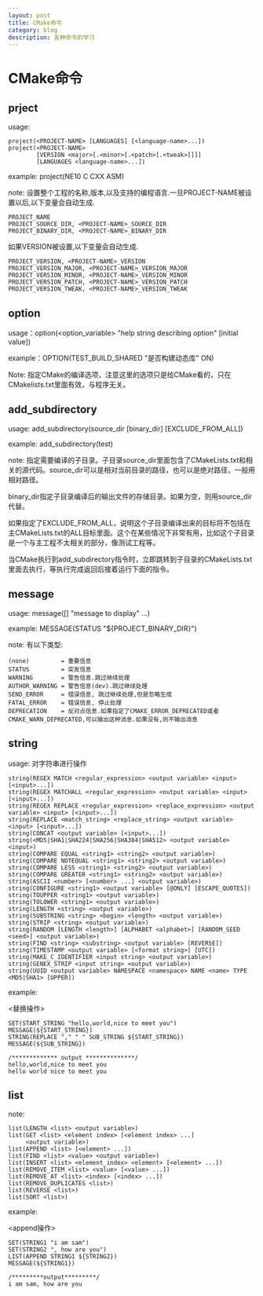 ```yaml
---
layout: post
title: CMake命令
category: blog
description: 各种命令的学习
---
```


CMake命令
=========

prject
------

usage:

    project(<PROJECT-NAME> [LANGUAGES] [<language-name>...])	
	project(<PROJECT-NAME>	
	        [VERSION <major>[.<minor>[.<patch>[.<tweak>]]]]	        
	        [LANGUAGES <language-name>...])
	        
example: project(NE10 C CXX ASM)

note: 设置整个工程的名称,版本,以及支持的编程语言.一旦PROJECT-NAME被设置以后,以下变量会自动生成.

	PROJECT_NAME	
	PROJECT_SOURCE_DIR, <PROJECT-NAME>_SOURCE_DIR	
	PROJECT_BINARY_DIR, <PROJECT-NAME>_BINARY_DIR

如果VERSION被设置,以下变量会自动生成.

	PROJECT_VERSION, <PROJECT-NAME>_VERSION	
	PROJECT_VERSION_MAJOR, <PROJECT-NAME>_VERSION_MAJOR	
	PROJECT_VERSION_MINOR, <PROJECT-NAME>_VERSION_MINOR	
	PROJECT_VERSION_PATCH, <PROJECT-NAME>_VERSION_PATCH	
	PROJECT_VERSION_TWEAK, <PROJECT-NAME>_VERSION_TWEAK

option
-------

usage：option(<option_variable> "help string describing option" [initial value])

example：OPTION(TEST_BUILD_SHARED "是否构建动态库" ON)

Note: 指定CMake的编译选项，注意这里的选项只是给CMake看的，只在CMakelists.txt里面有效，与程序无关。

add_subdirectory
----------------

usage: add_subdirectory(source_dir [binary_dir] [EXCLUDE_FROM_ALL])

example: add_subdirectory(test)

note: 指定需要编译的子目录。子目录source_dir里面包含了CMakeLists.txt和相关的源代码。source_dir可以是相对当前目录的路径，也可以是绝对路径，一般用相对路径。

binary_dir指定子目录编译后的输出文件的存储目录。如果为空，则用source_dir代替。

如果指定了EXCLUDE_FROM_ALL，说明这个子目录编译出来的目标将不包括在主CMakeLists.txt的ALL目标里面。这个在某些情况下非常有用，比如这个子目录是一个与主工程不太相关的部分，像测试工程等。

当CMake执行到add_subdirectory指令时，立即跳转到子目录的CMakeLists.txt里面去执行，等执行完成返回后接着运行下面的指令。

message
--------
usage: message([<mode>] "message to display" ...)

example: MESSAGE(STATUS "${PROJECT_BINARY_DIR}")

note: <mode>有以下类型:

	(none)         = 重要信息
	STATUS         = 突发信息
	WARNING        = 警告信息.跳过继续处理
	AUTHOR_WARNING = 警告信息(dev).跳过继续处理
	SEND_ERROR     = 错误信息, 跳过继续处理,但是忽略生成
	FATAL_ERROR    = 错误信息, 停止处理
	DEPRECATION    = 反对点信息.如果指定了CMAKE_ERROR_DEPRECATED或者CMAKE_WARN_DEPRECATED,可以输出这种消息.如果没有,则不输出消息

string
------

usage: 对字符串进行操作

	string(REGEX MATCH <regular_expression> <output variable> <input> [<input>...])
	string(REGEX MATCHALL <regular_expression> <output variable> <input> [<input>...])
	string(REGEX REPLACE <regular_expression> <replace_expression> <output variable> <input> [<input>...])
	string(REPLACE <match_string> <replace_string> <output variable> <input> [<input>...])
	string(CONCAT <output variable> [<input>...])
	string(<MD5|SHA1|SHA224|SHA256|SHA384|SHA512> <output variable> <input>)
	string(COMPARE EQUAL <string1> <string2> <output variable>)
	string(COMPARE NOTEQUAL <string1> <string2> <output variable>)
	string(COMPARE LESS <string1> <string2> <output variable>)
	string(COMPARE GREATER <string1> <string2> <output variable>)
	string(ASCII <number> [<number> ...] <output variable>)
	string(CONFIGURE <string1> <output variable> [@ONLY] [ESCAPE_QUOTES])
	string(TOUPPER <string1> <output variable>)
	string(TOLOWER <string1> <output variable>)
	string(LENGTH <string> <output variable>)
	string(SUBSTRING <string> <begin> <length> <output variable>)
	string(STRIP <string> <output variable>)
	string(RANDOM [LENGTH <length>] [ALPHABET <alphabet>] [RANDOM_SEED <seed>] <output variable>)
	string(FIND <string> <substring> <output variable> [REVERSE])
	string(TIMESTAMP <output variable> [<format string>] [UTC])
	string(MAKE_C_IDENTIFIER <input string> <output variable>)
	string(GENEX_STRIP <input string> <output variable>)
	string(UUID <output variable> NAMESPACE <namespace> NAME <name> TYPE <MD5|SHA1> [UPPER])

example:

<替换操作>

	SET(START_STRING "hello,world,nice to meet you")
	MESSAGE(${START_STRING})
	STRING(REPLACE "," " " SUB_STRING ${START_STRING})
	MESSAGE(${SUB_STRING})
	
	/************* output **************/
	hello,world,nice to meet you
	hello world nice to meet you

list
----

note: 

	list(LENGTH <list> <output variable>)
	list(GET <list> <element index> [<element index> ...]
	     <output variable>)
	list(APPEND <list> [<element> ...])
	list(FIND <list> <value> <output variable>)
	list(INSERT <list> <element_index> <element> [<element> ...])
	list(REMOVE_ITEM <list> <value> [<value> ...])
	list(REMOVE_AT <list> <index> [<index> ...])
	list(REMOVE_DUPLICATES <list>)
	list(REVERSE <list>)
	list(SORT <list>)

example:

<append操作>

	SET(STRING1 "i am sam")
	SET(STRING2 ", how are you")
	LIST(APPEND STRING1 ${STRING2})
	MESSAGE(${STRING1})
	
	/*********output*********/
	i am sam, how are you
	

